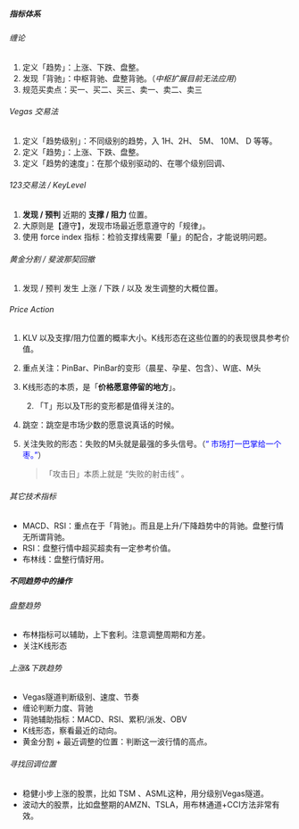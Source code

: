 ##### 指标体系

###### 缠论

1. 定义「趋势」：上涨、下跌、盘整。
2. 发现「背驰」：中枢背驰、盘整背驰。（*中枢扩展目前无法应用*）
3. 规范买卖点：买一、买二、买三、卖一、卖二、卖三



###### Vegas 交易法

1. 定义「趋势级别」：不同级别的趋势，入 1H、2H、 5M、 10M、 D 等等。
2. 定义「趋势」：上涨、下跌、盘整。
3. 定义「趋势的速度」：在那个级别驱动的、在哪个级别回调、



###### 123交易法 / KeyLevel

1. **发现 / 预判** 近期的 **支撑 / 阻力** 位置。
2. 大原则是【遵守】，发现市场最近愿意遵守的「规律」。
3. 使用 force index 指标：检验支撑线需要「量」的配合，才能说明问题。



###### 黄金分割 / 斐波那契回撤

1. 发现 / 预判 发生 上涨 / 下跌 / 以及 发生调整的大概位置。



###### Price Action

1. KLV 以及支撑/阻力位置的概率大小。K线形态在这些位置的的表现很具参考价值。
2. 重点关注：PinBar、PinBar的变形（晨星、孕星、包含）、W底、M头
   
1. K线形态的本质，是「**价格愿意停留的地方**」。
   
   2. 「T」形以及T形的变形都是值得关注的。
   
3. 跳空：跳空是市场少数的愿意说真话的时候。

4. 关注失败的形态：失败的M头就是最强的多头信号。（<span style="color:blue;">“ 市场打一巴掌给一个枣。”</span>）

   > 「攻击日」本质上就是 “失败的射击线” 。



###### 其它技术指标

- MACD、RSI：重点在于「背驰」。而且是上升/下降趋势中的背驰。盘整行情无所谓背驰。
- RSI：盘整行情中超买超卖有一定参考价值。
- 布林线：盘整行情好用。



##### 不同趋势中的操作

###### 盘整趋势

- 布林指标可以辅助，上下套利。注意调整周期和方差。
- 关注K线形态



###### 上涨&下跌趋势

- Vegas隧道判断级别、速度、节奏
- 缠论判断力度、背驰
- 背驰辅助指标：MACD、RSI、累积/派发、OBV
- K线形态，察看最近的动向。
- 黄金分割 + 最近调整的位置：判断这一波行情的高点。



###### 寻找回调位置

- 稳健小步上涨的股票，比如 TSM 、ASML这种，用分级别Vegas隧道。
- 波动大的股票，比如盘整期的AMZN、TSLA，用布林通道+CCI方法非常有效。